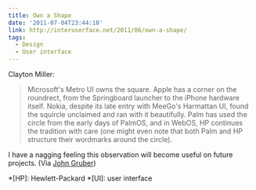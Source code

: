 ```yaml
---
title: Own a Shape
date: '2011-07-04T23:44:18'
link: http://interuserface.net/2011/06/own-a-shape/
tags:
  - Design
  - User interface
---
```

Clayton Miller:

> Microsoft's Metro UI owns the square. Apple has a corner on the roundrect, from the Springboard launcher to the iPhone hardware itself. Nokia, despite its late entry with MeeGo's Harmattan UI, found the squircle unclaimed and ran with it beautifully. Palm has used the circle from the early days of PalmOS, and in WebOS, HP continues the tradition with care (one might even note that both Palm and HP structure their wordmarks around the circle).

I have a nagging feeling this observation will become useful on future projects. (Via [John Gruber][1])

[1]: http://daringfireball.net/linked/2011/07/01/own-a-shape

*[HP]: Hewlett-Packard
*[UI]: user interface

